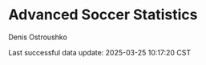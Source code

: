 # Advanced Soccer Statistics
Denis Ostroushko

<!-- gfm -->

Last successful data update: 2025-03-25 10:17:20 CST
